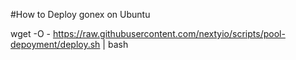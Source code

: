 
#How to Deploy gonex on Ubuntu

wget -O - https://raw.githubusercontent.com/nextyio/scripts/pool-depoyment/deploy.sh | bash
